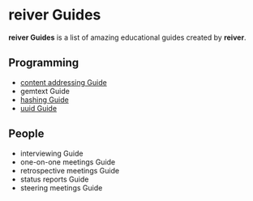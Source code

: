 # reiver Guides

**reiver Guides** is a list of amazing educational guides created by **reiver**.

## Programming

* [content addressing Guide](http://github.com/reiver/guide-content-addressing)
* gemtext Guide
* [hashing Guide](https://github.com/reiver/guide-hashing)
* [uuid Guide](https://github.com/reiver/guide-uuid)


## People

* interviewing Guide
* one-on-one meetings Guide
* retrospective meetings Guide
* status reports Guide
* steering meetings Guide
